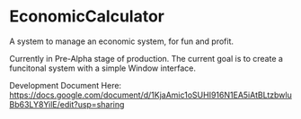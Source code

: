 # EconomicCalculator
A system to manage an economic system, for fun and profit.

Currently in Pre-Alpha stage of production. The current goal is to create a funcitonal system with a simple Window interface.

Development Document Here: https://docs.google.com/document/d/1KjaAmic1oSUHI916N1EA5iAtBLtzbwluBb63LY8YilE/edit?usp=sharing 
